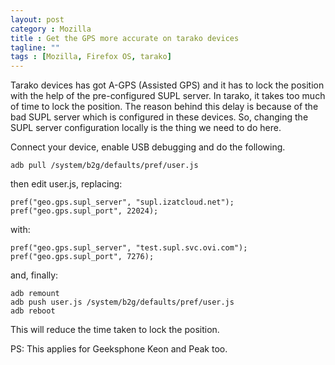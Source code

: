 ```yaml
---
layout: post
category : Mozilla
title : Get the GPS more accurate on tarako devices
tagline: ""
tags : [Mozilla, Firefox OS, tarako]
---
```


Tarako devices has got A-GPS (Assisted GPS) and it has to lock the position with the help of the pre-configured SUPL server. In tarako, it takes too much of time to lock the position. The reason behind this delay is because of the bad SUPL server which is configured in these devices. So, changing the SUPL server configuration locally is the thing we need to do here.

Connect your device, enable USB debugging and do the following.

    adb pull /system/b2g/defaults/pref/user.js

then edit user.js, replacing:

    pref("geo.gps.supl_server", "supl.izatcloud.net");
    pref("geo.gps.supl_port", 22024);

with:

    pref("geo.gps.supl_server", "test.supl.svc.ovi.com");
    pref("geo.gps.supl_port", 7276);

and, finally:

    adb remount
    adb push user.js /system/b2g/defaults/pref/user.js
    adb reboot

This will reduce the time taken to lock the position.

PS: This applies for Geeksphone Keon and Peak too.
